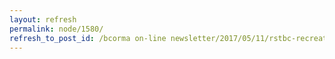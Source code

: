 ```yaml
---
layout: refresh
permalink: node/1580/
refresh_to_post_id: /bcorma on-line newsletter/2017/05/11/rstbc-recreation-officer-recommends-greenstone-diffy-inks-trails-not-be-ridden-until-dry-out
---
```


